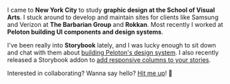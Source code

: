 I came to **New York City** to study **graphic design at the School of Visual Arts**. I stuck around to develop and maintain sites for clients like Samsung and Verizon at **The Barbarian Group** and **Rokkan**. Most recently I worked at **Peloton building UI components and design systems**.

I've been really into **Storybook** lately, and I was lucky enough to sit down and chat with them about [building Peloton's design system](https://www.youtube.com/watch?v=SXEu_C0hMjY). I also recently released a Storybook addon to [add responsive columns to your stories](https://storybook.js.org/addons/storybook-addon-responsive-columns).

Interested in collaborating? Wanna say hello? [Hit me up](mailto:hello@fratino.dev)! 👋
